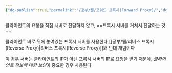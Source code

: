 ```yaml
---
{"dg-publish":true,"permalink":"/공부/웹/포워드 프록시(Forward Proxy)/","dgPassFrontmatter":true}
---
```


클라이언트의 요청을 직접 서버로 전달하지 않고, ==프록시 서버를 거쳐서 전달하는 것==

클라이언트 바로 뒤에 놓여있는 프록시 서버를 사용한다
[[공부/웹/리버스 프록시(Reverse Proxy)\|리버스 프록시(Reverse Proxy)]]와 반대 개념이다

이 경우 서버는 클라이언트의 IP가 아닌 프록시 서버의 IP로 요청을 받기 때문에, *클라이언트 정보에 대한 보안*이 중요한 경우 사용된다